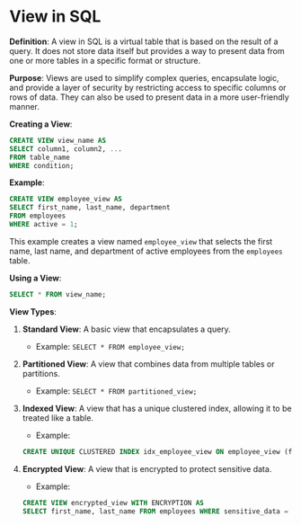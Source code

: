 # View in SQL

**Definition**: 
A view in SQL is a virtual table that is based on the result of a query. It does not store data itself but provides a way to present data from one or more tables in a specific format or structure.

**Purpose**:
Views are used to simplify complex queries, encapsulate logic, and provide a layer of security by restricting access to specific columns or rows of data. They can also be used to present data in a more user-friendly manner.

**Creating a View**:
```sql
CREATE VIEW view_name AS
SELECT column1, column2, ...
FROM table_name
WHERE condition;
```
**Example**:
```sql
CREATE VIEW employee_view AS
SELECT first_name, last_name, department
FROM employees
WHERE active = 1;
```
This example creates a view named `employee_view` that selects the first name, last name, and department of active employees from the `employees` table.

**Using a View**:
```sql
SELECT * FROM view_name;
```

**View Types**:
1. **Standard View**: A basic view that encapsulates a query.
   - Example: `SELECT * FROM employee_view;`
2. **Partitioned View**: A view that combines data from multiple tables or partitions.
   - Example: `SELECT * FROM partitioned_view;`
3. **Indexed View**: A view that has a unique clustered index, allowing it to be treated like a table.
   - Example: 
   ```sql
   CREATE UNIQUE CLUSTERED INDEX idx_employee_view ON employee_view (first_name, last_name);
   ```

5. **Encrypted View**: A view that is encrypted to protect sensitive data.
   - Example:
   ```sql
   CREATE VIEW encrypted_view WITH ENCRYPTION AS
   SELECT first_name, last_name FROM employees WHERE sensitive_data = 1;
   ```

